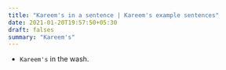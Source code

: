 ```yaml
---
title: "Kareem's in a sentence | Kareem's example sentences"
date: 2021-01-20T19:57:50+05:30
draft: falses
summary: "Kareem's"
---
```

- `Kareem's` in the wash.
                 
